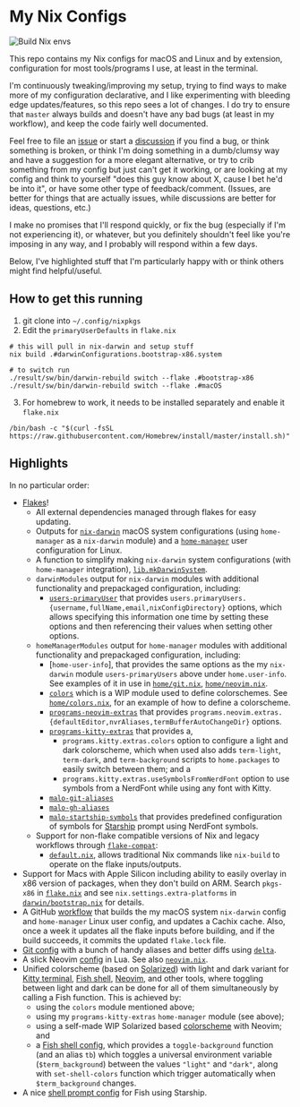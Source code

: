 # My Nix Configs

![Build Nix envs](https://github.com/malob/nixpkgs/workflows/Build%20Nix%20envs/badge.svg)

This repo contains my Nix configs for macOS and Linux and by extension, configuration for most tools/programs I use, at least in the terminal.

I'm continuously tweaking/improving my setup, trying to find ways to make more of my configuration declarative, and I like experimenting with bleeding edge updates/features, so this repo sees a lot of changes. I do try to ensure that `master` always builds and doesn't have any bad bugs (at least in my workflow), and keep the code fairly well documented.

Feel free to file an [issue](https://github.com/malob/nixpkgs/issues) or start a [discussion](https://github.com/malob/nixpkgs/discussions) if you find a bug, or think something is broken, or think I'm doing something in a dumb/clumsy way and have a suggestion for a more elegant alternative, or try to crib something from my config but just can't get it working, or are looking at my config and think to yourself "does this guy know about X, cause I bet he'd be into it", or have some other type of feedback/comment. (Issues, are better for things that are actually issues, while discussions are better for ideas, questions, etc.)

I make no promises that I'll respond quickly, or fix the bug (especially if I'm not experiencing it), or whatever, but you definitely shouldn't feel like you're imposing in any way, and I probably will respond within a few days.

Below, I've highlighted stuff that I'm particularly happy with or think others might find helpful/useful.

## How to get this running

1. git clone into `~/.config/nixpkgs`
2. Edit the `primaryUserDefaults` in `flake.nix`

```
# this will pull in nix-darwin and setup stuff
nix build .#darwinConfigurations.bootstrap-x86.system

# to switch run
./result/sw/bin/darwin-rebuild switch --flake .#bootstrap-x86
./result/sw/bin/darwin-rebuild switch --flake .#macOS
```

3. For homebrew to work, it needs to be installed separately and enable it `flake.nix`

```
/bin/bash -c "$(curl -fsSL https://raw.githubusercontent.com/Homebrew/install/master/install.sh)"
```

## Highlights

In no particular order:

* [Flakes](./flake.nix)!
  * All external dependencies managed through flakes for easy updating.
  * Outputs for [`nix-darwin`](https://github.com/LnL7/nix-darwin) macOS system configurations (using `home-manager` as a `nix-darwin` module) and a [`home-manager`](https://github.com/nix-community/home-manager) user configuration for Linux.
  * A function to simplify making `nix-darwin` system configurations (with `home-manager` integration), [`lib.mkDarwinSystem`](./lib/mkDarwinSystem.nix).
  * `darwinModules` output for `nix-darwin` modules with additional functionality and prepackaged configuration, including:
    * [`users-primaryUser`](./modules/darwin/users.nix) that provides `users.primaryUsers.{username,fullName,email,nixConfigDirectory}` options, which allows specifying this information one time by setting these options and then referencing their values when setting other options.
  * `homeManagerModules` output for `home-manager` modules with additional functionality and prepackaged configuration, including:
    * [`home-user-info`], that provides the same options as the my `nix-darwin` module `users-primaryUsers` above under `home.user-info`. See examples of it in use in [`home/git.nix`](./home/git.nix), [`home/neovim.nix`](./home/neovim.nix).
    * [`colors`](./modules/home/colors) which is a WIP module used to define colorschemes. See [`home/colors.nix`](./home/colors.nix), for an example of how to define a colorscheme.
    * [`programs-neovim-extras`](./modules/home/programs/neovim/extras.nix) that provides `programs.neovim.extras.{defaultEditor,nvrAliases,termBufferAutoChangeDir}` options.
    * [`programs-kitty-extras`](./modules/home/programs/kitty/extras.nix) that provides a,
      * `programs.kitty.extras.colors` option to configure a light and dark colorscheme, which when used also adds `term-light`, `term-dark`, and `term-background` scripts to `home.packages` to easily switch between them; and a
      * `programs.kitty.extras.useSymbolsFromNerdFont` option to use symbols from a NerdFont while using any font with Kitty.
    * [`malo-git-aliases`](./home/git-aliases.nix)
    * [`malo-gh-aliases`](./home/gh-aliases.nix)
    * [`malo-startship-symbols`](./home/starship-symbols.nix) that provides predefined configuration of symbols for [Starship](https://starship.rs) prompt using NerdFont symbols.
  * Support for non-flake compatible versions of Nix and legacy workflows through [`flake-compat`](https://nixos.wiki/wiki/Flakes#Using_flakes_project_from_a_legacy_Nix):
    * [`default.nix`](./default.nix), allows traditional Nix commands like `nix-build` to operate on the flake inputs/outputs.
* Support for Macs with Apple Silicon including ability to easily overlay in x86 version of packages, when they don't build on ARM. Search `pkgs-x86` in [`flake.nix`](./flake.nix) and see `nix.settings.extra-platforms` in [`darwin/bootstrap.nix`](./darwin/bootstrap.nix) for details.
* A GitHub [workflow](./.github/workflows/ci.yml) that builds the my macOS system `nix-darwin` config and `home-manager` Linux user config, and updates a Cachix cache. Also, once a week it updates all the flake inputs before building, and if the build succeeds, it commits the updated `flake.lock` file.
* [Git config](./home/git.nix) with a bunch of handy aliases and better diffs using [`delta`](https://github.com/dandavison/delta).
* A slick Neovim [config](./configs/nvim) in Lua. See also [`neovim.nix`](./home/neovim.nix).
* Unified colorscheme (based on [Solarized](https://ethanschoonover.com/solarized/)) with light and dark variant for [Kitty terminal](https://sw.kovidgoyal.net/kitty), [Fish shell](https://fishshell.com), [Neovim](https://neovim.io), and other tools, where toggling between light and dark can be done for all of them simultaneously by calling a Fish function. This is achieved by:
  * using the `colors` module mentioned above;
  * using my `programs-kitty-extras` `home-manager` module (see above);
  * using a self-made WIP Solarized based [colorscheme](./configs/nvim/lua/malo/theme.lua) with Neovim; and
  * a [Fish shell config](./home/fish.nix), which provides a `toggle-background` function (and an alias `tb`) which toggles a universal environment variable (`$term_background`) between the values `"light"` and `"dark"`, along with `set-shell-colors` function which trigger automatically when `$term_background` changes.
* A nice [shell prompt config](./home/starship.nix) for Fish using Starship.
